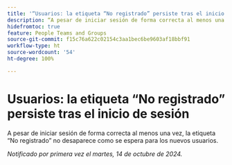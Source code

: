 ```yaml
---
title: '“Usuarios: la etiqueta “No registrado” persiste tras el inicio de sesión”'
description: “A pesar de iniciar sesión de forma correcta al menos una vez, la etiqueta “No registrado” no desaparece como se espera para los nuevos usuarios”.
hidefromtoc: true
feature: People Teams and Groups
source-git-commit: f15c76a622c02154c3aa1bec6be9603af18bbf91
workflow-type: ht
source-wordcount: '54'
ht-degree: 100%

---
```


# Usuarios: la etiqueta “No registrado” persiste tras el inicio de sesión

A pesar de iniciar sesión de forma correcta al menos una vez, la etiqueta “No registrado” no desaparece como se espera para los nuevos usuarios.

_Notificado por primera vez el martes, 14 de octubre de 2024._
